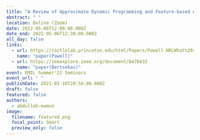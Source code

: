 ```yaml
---
title: "A Review of Approximate Dynamic Programming and Feature-based Aggregation"
abstract: " "
location: Online (Zoom)
date: 2022-05-06T12:00:00.000Z
date_end: 2022-05-06T12:30:00.000Z
all_day: false
links:
  - url: https://castlelab.princeton.edu/html/Papers/Powell-NRLWhat%20you%20should%20know%20about%20approximate%20dynamic%20programming.pdf
    name: "paper(Powell)"
  - url: https://ieeexplore.ieee.org/document/8476633
    name: "paper(Bertsekas)"
event: EMIL Summer'22 Seminars
event_url: " "
publishDate: 2021-05-10T20:56:00.000Z
draft: false
featured: false
authors:
  - abdullah-mamun
image:
  filename: featured.png
  focal_point: Smart
  preview_only: false
---
```

